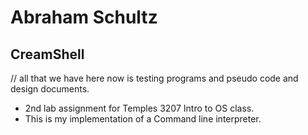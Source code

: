 # Abraham Schultz
## CreamShell

// all that we have here now is testing programs and pseudo code and design documents.


- 2nd lab assignment for Temples 3207 Intro to OS class.
- This is my implementation of a Command line interpreter. 


